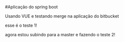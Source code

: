 #Aplicação do spring boot

Usando VUE e testando merge na aplicação do bitbucket

esse é o teste 1!

agora estou subindo para a master e fazendo o teste 2!
